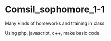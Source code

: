 # Comsil_sophomore_1-1
Many kinds of homeworks and training in class.

Using php, javascript, c++, make basic code.
